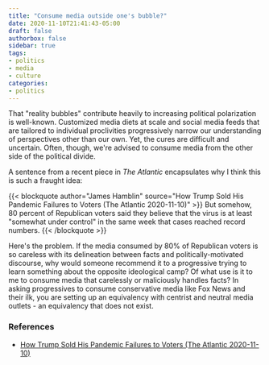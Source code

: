 ```yaml
---
title: "Consume media outside one's bubble?"
date: 2020-11-10T21:41:43-05:00
draft: false
authorbox: false
sidebar: true
tags:
- politics
- media
- culture
categories:
- politics
---
```

That "reality bubbles" contribute heavily to increasing political polarization is well-known. Customized media diets at scale and social media feeds that are tailored to individual proclivities progressively narrow our understanding of perspectives other than our own. Yet, the cures are difficult and uncertain. Often, though, we're advised to consume media from the other side of the political divide.

A sentence from a recent piece in _The Atlantic_ encapsulates why I think this is such a fraught idea:

{{< blockquote author="James Hamblin" source="How Trump Sold His Pandemic Failures to Voters (The Atlantic 2020-11-10)" >}}
But somehow, 80 percent of Republican voters said they believe that the virus is at least "somewhat under control" in the same week that cases reached record numbers.
{{< /blockquote >}}

Here's the problem. If the media consumed by 80% of Republican voters is so careless with its delineation between facts and politically-motivated discourse, why would someone recommend it to a progressive trying to learn something about the opposite ideological camp? Of what use is it to me to consume media that carelessly or maliciously handles facts? In asking progressives to consume conservative media like Fox News and their ilk, you are setting up an equivalency with centrist and neutral media outlets - an equivalency that does not exist. 

### References

- [How Trump Sold His Pandemic Failures to Voters (The Atlantic 2020-11-10)](https://www.theatlantic.com/health/archive/2020/11/trump-voters-pandemic-failures/617051/)